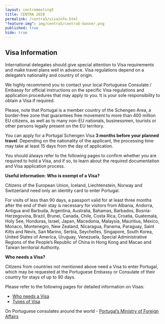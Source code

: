 ```yaml
---
layout: centrameeting5
title: CENTRA 2020
permalink: /centra5/visainfo.html
"feature-img": img/centra5/centra5-banner.png
published: true
hide: true
---
```


## Visa Information

International delegates should give special attention to Visa requirements and make travel plans well in advance. Visa regulations depend on a delegate’s nationality and country of origin.

We highly recommend you to contact your local Portuguese Consulate / Embassy for official instructions on the specific Visa regulations and application procedures that may apply to you. It is your sole responsibility to obtain a Visa if required.

Please, note that Portugal is a member country of the Schengen Area, a border-free zone that guarantees free movement to more than 400 million EU citizens, as well as to many non-EU nationals, businessmen, tourists or other persons legally present on the EU territory.

You can apply for a Portugal Schengen Visa **3 months before your planned travel**. Depending on the nationality of the applicant, the processing time may take at least 15 days from the day of application.

You should always refer to the following pages to confirm whether you are required to hold a Visa, and if so, to learn about the required documentation and Visa application process.

**Useful information:**
**Who is exempt of a Visa?**

Citizens of the European Union, Iceland, Liechtenstein, Norway and Switzerland need only an identity card to enter Portugal.

For visits of less than 90 days, a passport valid for at least three months after the end of their stay is necessary for visitors from Albania, Andorra, Antigua and Barbuda, Argentina, Australia, Bahamas, Barbados, Bosnia-Herzegovina, Brazil, Brunei, Canada, Chile, Costa Rica, Croatia, Guatemala, Holy See, Honduras, Israel, Japan, Macedonia, Malaysia, Mauritius, Mexico, Monaco, Montenegro, New Zealand, Nicaragua, Panama, Paraguay, Saint Kitts and Nevis, San Marino, Serbia, Seychelles, Singapore, South Korea, United States of America, Uruguay, Venezuela, Special Administrative Regions of the People’s Republic of China in Hong Kong and Macao and Taiwan territorial Authority.

**Who needs a Visa?**

Citizens from countries not mentioned above need a Visa to enter Portugal, which may be requested at the Portuguese Embassy or Consulate of their country for stays of up to 90 days.

Please refer to the following pages for detailed information on Visas:

* [Who needs a Visa](https://www.vistos.mne.pt/en/short-stay-visas-schengen/general-information/who-needs-a-visa)  
* [Types of Visa](https://www.vistos.mne.pt/en/short-stay-visas-schengen/general-information/type-of-visas)

On Portuguese consulates around the world - [Portugal’s Ministry of Foreign Affairs](http://www.secomunidades.pt/web/guest/PostosConsulares)



<!--**Letter of Invitation**

You must fill in the CENTRA 5 Meeting registration form and request the sending of an invitation letter in the appropriate section.  

* Your request will be reviewed and processed within 2-4 business days, and the invitation letter will be sent to the email address provided in your registration form. Please, note that you can only apply for a Portugal Schengen Visa **3 months before your planned travel**. If you have any questions regarding Visa letters, please contact centra@inesctec.pt-->

